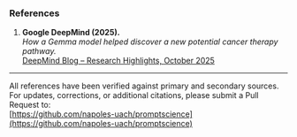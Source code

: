 ### References

1. **Google DeepMind (2025).**  
   *How a Gemma model helped discover a new potential cancer therapy pathway.*  
   [DeepMind Blog – Research Highlights, October 2025](https://blog.google/technology/ai/google-gemma-ai-cancer-therapy-discovery/)





---

All references have been verified against primary and secondary sources.  
For updates, corrections, or additional citations, please submit a Pull Request to:  
[https://github.com/napoles-uach/promptscience](https://github.com/napoles-uach/promptscience)
